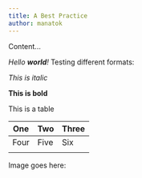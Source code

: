 ```yaml
---
title: A Best Practice
author: manatok
---
```

Content...

*Hello **world**!*
Testing different formats:

_This is italic_

**This is bold**

This is a table

|One |Two |Three|
|----|----|-----|
|Four|Five|Six  |
|    |    |     |

Image goes here:
